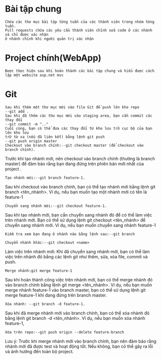 # Bài tập chung 
	Chứa các thư mục bài tập từng tuần của các thành viên trong nhóm từng tuần.
	Pull requests chứa các yêu cầu thành viên chỉnh sửa code ở các nhánh và chỉ được xác nhận
	ở nhánh chính khi người quản trị xác nhận
# Project chính(WebApp)
	Được thực hiện sau khi hoàn thành các bài tập chung và hiểu được cách lập một website asp.net mvc
# Git
	Sau khi thêm một thư mục mới vào file Git để push lên kho repo
	--git add .
	Sau khi đã thêm các thư mục mới vào staging area, bạn cần commit các thay đổi 
	--git commit -m ".."
	Cuối cùng, bạn có thể đưa các thay đổi từ kho lưu trữ cục bộ của bạn lên kho lưu
	trữ từ xa (nếu đã liên kết) bằng lệnh git push
	--git push origin master
	Checkout vào branch chính:--git checkout master (để checkout vào branch chính).
Trước khi tạo nhánh mới, nên checkout vào branch chính (thường là branch master) để đảm bảo rằng bạn đang đứng trên phiên bản mới nhất của project .

	Tạo nhánh mới:--git branch feature-1.
Sau khi checkout vào branch chính, bạn có thể tạo nhánh mới bằng lệnh git branch <tên_nhánh>. Ví dụ, nếu bạn muốn tạo một nhánh mới có tên là feature-1

	Chuyển sang nhánh mới:--git checkout feature-1.
Sau khi tạo nhánh mới, bạn cần chuyển sang nhánh đó để có thể làm việc trên nhánh mới. Bạn có thể sử dụng lệnh git checkout <tên_nhánh> để chuyển sang nhánh mới. Ví dụ, nếu bạn muốn chuyển sang nhánh feature-1

	Kiểm tra xem bạn đang ở nhánh nào bằng lệnh sau:--git branch

	Chuyển nhánh khác:--git checkout <name>

Làm việc trên nhánh mới: Khi đã chuyển sang nhánh mới, bạn có thể làm việc trên nhánh đó bằng các lệnh git như thêm, sửa, xóa file, commit và push.

	Merge nhánh:git merge feature-1
Sau khi hoàn thành công việc trên nhánh mới, bạn có thể merge nhánh đó vào branch chính bằng lệnh git merge <tên_nhánh>. Ví dụ, nếu bạn muốn merge nhánh feature-1 vào branch master, bạn có thể sử dụng lệnh git merge feature-1 khi đang đứng trên branch master.

	Xóa nhánh: --git branch -d feature-1.
Sau khi đã merge nhánh mới vào branch chính, bạn có thể xóa nhánh đó bằng lệnh git branch -d <tên_nhánh>. Ví dụ, nếu bạn muốn xóa nhánh feature-1, 


	Xóa trên repo:--git push origin --delete feature-branch

Lưu ý: Trước khi merge nhánh mới vào branch chính, bạn nên đảm bảo rằng nhánh mới đã được test và hoạt động tốt. Nếu không, bạn có thể gây ra lỗi và ảnh hưởng đến toàn bộ project.
